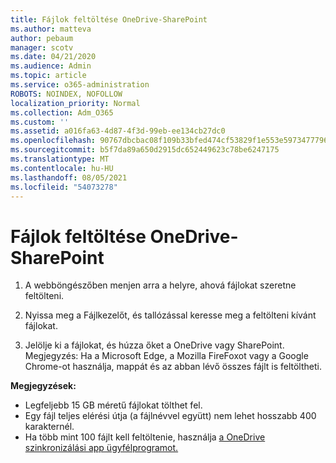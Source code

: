 ```yaml
---
title: Fájlok feltöltése OneDrive-SharePoint
ms.author: matteva
author: pebaum
manager: scotv
ms.date: 04/21/2020
ms.audience: Admin
ms.topic: article
ms.service: o365-administration
ROBOTS: NOINDEX, NOFOLLOW
localization_priority: Normal
ms.collection: Adm_O365
ms.custom: ''
ms.assetid: a016fa63-4d87-4f3d-99eb-ee134cb27dc0
ms.openlocfilehash: 90767dbcbac08f109b33bfed474cf53829f1e553e5973477796b951acf5c8d28
ms.sourcegitcommit: b5f7da89a650d2915dc652449623c78be6247175
ms.translationtype: MT
ms.contentlocale: hu-HU
ms.lasthandoff: 08/05/2021
ms.locfileid: "54073278"
---
```

# <a name="upload-files-to-onedrive-or-sharepoint"></a>Fájlok feltöltése OneDrive-SharePoint

1. A webböngészőben menjen arra a helyre, ahová fájlokat szeretne feltölteni.
    
2. Nyissa meg a Fájlkezelőt, és tallózással keresse meg a feltölteni kívánt fájlokat.
    
3. Jelölje ki a fájlokat, és húzza őket a OneDrive vagy SharePoint. Megjegyzés: Ha a Microsoft Edge, a Mozilla FireFoxot vagy a Google Chrome-ot használja, mappát és az abban lévő összes fájlt is feltöltheti.
    
**Megjegyzések:**
- Legfeljebb 15 GB méretű fájlokat tölthet fel. 
- Egy fájl teljes elérési útja (a fájlnévvel együtt) nem lehet hosszabb 400 karakternél. 
- Ha több mint 100 fájlt kell feltöltenie, használja [a OneDrive szinkronizálási app ügyfélprogramot.](https://go.microsoft.com/fwlink/?linkid=866427) 
  

